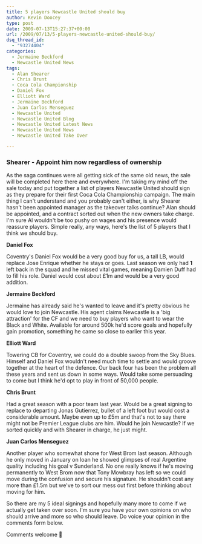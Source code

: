 ```yaml
---
title: 5 players Newcastle United should buy
author: Kevin Doocey
type: post
date: 2009-07-13T15:27:37+00:00
url: /2009/07/13/5-players-newcastle-united-should-buy/
dsq_thread_id:
  - "93274404"
categories:
  - Jermaine Beckford
  - Newcastle United News
tags:
  - Alan Shearer
  - Chris Brunt
  - Coca Cola Championship
  - Daniel Fox
  - Elliott Ward
  - Jermaine Beckford
  - Juan Carlos Menseguez
  - Newcastle United
  - Newcastle United Blog
  - Newcastle United Latest News
  - Newcastle United News
  - Newcastle United Take Over

---
```

### Shearer - Appoint him now regardless of ownership

As the saga continues  were all getting sick of the same old news, the sale will be completed here there and everywhere. I'm taking my mind off the sale today and put together a list of players Newcastle United should sign as they prepare for their first Coca Cola Championship campaign. The main thing I can't understand and you probably can't either, is why Shearer hasn't been appointed manager as the takeover talks continue? Alan should be appointed, and a contract sorted out when the new owners take charge. I'm sure Al wouldn't be too pushy on wages and his presence would reassure players. Simple really, any ways, here's the list of 5 players that I think we should buy.

**Daniel Fox**

Coventry's Daniel Fox would be a very good buy for us, a tall LB, would replace Jose Enrique whether he stays or goes. Last season we only had **1** left back in the squad and he missed vital games, meaning Damien Duff had to fill his role. Daniel would cost about £1m and would be a very good addition.

**Jermaine Beckford**

Jermaine has already said he's wanted to leave and it's pretty obvious he would love to join Newcastle. His agent claims Newcastle is a 'big attraction' for the CF and we need to buy players who want to wear the Black and White. Available for around 500k he'd score goals and hopefully gain promotion, something he came so close to earlier this year.

**Elliott Ward**

Towering CB for Coventry, we could do a double swoop from the Sky Blues. Himself and Daniel Fox wouldn't need much time to settle and would groove together at the heart of the defence. Our back four has been the problem all these years and sent us down in some ways. Would take some persuading to come but I think he'd opt to play in front of 50,000 people.

**Chris Brunt**

Had a great season with a poor team last year. Would be a great signing to replace to departing Jonas Gutierrez, bullet of a left foot but would cost a considerable amount. Maybe even up to £5m and that's not to say there might not be Premier League clubs are him. Would he join Newcastle? If we sorted quickly and with Shearer in charge, he just might.

**Juan Carlos Menseguez**

Another player who somewhat shone for West Brom last season. Although he only moved in January on loan he showed glimpses of real Argentine quality including his goal v Sunderland. No one really knows if he's moving permanently to West Brom now that Tony Mowbray has left so we could move during the confusion and secure his signature. He shouldn't cost any more than £1.5m but we've to sort our mess out first before thinking about moving for him.

So there are my 5 ideal signings and hopefully many more to come if we actually get taken over soon. I'm sure you have your own opinions on who should arrive and more so who should leave. Do voice your opinion in the comments form below.

Comments welcome 🙂
